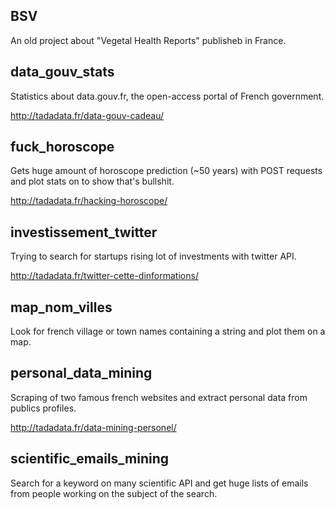 
## BSV

An old project about "Vegetal Health Reports" publisheb in France.


## data_gouv_stats

Statistics about data.gouv.fr, the open-access portal of French government.

http://tadadata.fr/data-gouv-cadeau/


## fuck_horoscope

Gets huge amount of horoscope prediction (~50 years) with POST requests and plot stats on to show that's bullshit.

http://tadadata.fr/hacking-horoscope/


## investissement_twitter

Trying to search for startups rising lot of investments with twitter API.

http://tadadata.fr/twitter-cette-dinformations/


## map_nom_villes

Look for french village or town names containing a string and plot them on a map.


## personal_data_mining

Scraping of two famous french websites and extract personal data from publics profiles.

http://tadadata.fr/data-mining-personel/


## scientific_emails_mining

Search for a keyword on many scientific API and get huge lists of emails from people working on the subject of the search.


